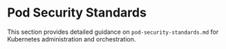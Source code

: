 # Pod Security Standards

This section provides detailed guidance on `pod-security-standards.md` for Kubernetes administration and orchestration.